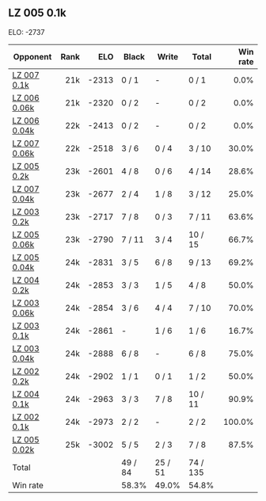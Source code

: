 ## LZ 005 0.1k ##

ELO: -2737

Opponent | Rank | ELO | Black | Write | Total | Win rate
---------|-----:|----:|-------|-------|-------|-------:
[LZ 007 0.1k](LZ%20007%200.1k.md) | 21k | -2313 | 0 / 1 | - | 0 / 1 | 0.0%
[LZ 006 0.06k](LZ%20006%200.06k.md) | 21k | -2320 | 0 / 2 | - | 0 / 2 | 0.0%
[LZ 006 0.04k](LZ%20006%200.04k.md) | 22k | -2413 | 0 / 2 | - | 0 / 2 | 0.0%
[LZ 007 0.06k](LZ%20007%200.06k.md) | 22k | -2518 | 3 / 6 | 0 / 4 | 3 / 10 | 30.0%
[LZ 005 0.2k](LZ%20005%200.2k.md) | 23k | -2601 | 4 / 8 | 0 / 6 | 4 / 14 | 28.6%
[LZ 007 0.04k](LZ%20007%200.04k.md) | 23k | -2677 | 2 / 4 | 1 / 8 | 3 / 12 | 25.0%
[LZ 003 0.2k](LZ%20003%200.2k.md) | 23k | -2717 | 7 / 8 | 0 / 3 | 7 / 11 | 63.6%
[LZ 005 0.06k](LZ%20005%200.06k.md) | 23k | -2790 | 7 / 11 | 3 / 4 | 10 / 15 | 66.7%
[LZ 005 0.04k](LZ%20005%200.04k.md) | 24k | -2831 | 3 / 5 | 6 / 8 | 9 / 13 | 69.2%
[LZ 004 0.2k](LZ%20004%200.2k.md) | 24k | -2853 | 3 / 3 | 1 / 5 | 4 / 8 | 50.0%
[LZ 003 0.06k](LZ%20003%200.06k.md) | 24k | -2854 | 3 / 6 | 4 / 4 | 7 / 10 | 70.0%
[LZ 003 0.1k](LZ%20003%200.1k.md) | 24k | -2861 | - | 1 / 6 | 1 / 6 | 16.7%
[LZ 003 0.04k](LZ%20003%200.04k.md) | 24k | -2888 | 6 / 8 | - | 6 / 8 | 75.0%
[LZ 002 0.2k](LZ%20002%200.2k.md) | 24k | -2902 | 1 / 1 | 0 / 1 | 1 / 2 | 50.0%
[LZ 004 0.1k](LZ%20004%200.1k.md) | 24k | -2963 | 3 / 3 | 7 / 8 | 10 / 11 | 90.9%
[LZ 002 0.1k](LZ%20002%200.1k.md) | 24k | -2973 | 2 / 2 | - | 2 / 2 | 100.0%
[LZ 005 0.02k](LZ%20005%200.02k.md) | 25k | -3002 | 5 / 5 | 2 / 3 | 7 / 8 | 87.5%
Total | | | 49 / 84 | 25 / 51 | 74 / 135 | 
Win rate| | | 58.3% | 49.0% | 54.8% | 
